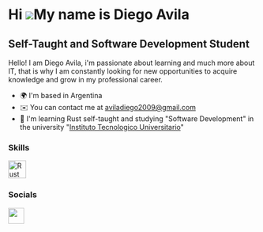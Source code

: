 Hi ![](https://user-images.githubusercontent.com/18350557/176309783-0785949b-9127-417c-8b55-ab5a4333674e.gif)My name is Diego Avila
===================================================================================================================================

Self-Taught and Software Development Student
--------------------

Hello! I am Diego Avila, i'm passionate about learning and much more about IT, that is why I am constantly looking for new opportunities to acquire knowledge and grow in my professional career.

* 🌍  I'm based in Argentina
* ✉️  You can contact me at [aviladiego2009@gmail.com](mailto:aviladiego2009@gmail.com)
* 🧠  I'm learning Rust self-taught and studying "Software Development" in the university "[Instituto Tecnologico Universitario](https://itu.uncuyo.edu.ar)"



### Skills

<p align="left">
<a href="https://www.rust-lang.org/" target="_blank" rel="noreferrer"><img src="https://raw.githubusercontent.com/danielcranney/readme-generator/main/public/icons/skills/rust-colored-dark.svg" width="36" height="36" alt="Rust" /></a>
</p>

### Socials

<p align="left">
<a href="https://www.linkedin.com/in/diego-avila-acosta" target="_blank" rel="noreferrer"><img src="https://raw.githubusercontent.com/danielcranney/readme-generator/main/public/icons/socials/linkedin.svg" width="32" height="32" /></a>
</p>

